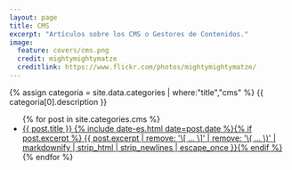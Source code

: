 ```yaml
---
layout: page
title: CMS
excerpt: "Artículos sobre los CMS o Gestores de Contenidos."
image:
  feature: covers/cms.png
  credit: mightymightymatze
  creditlink: https://www.flickr.com/photos/mightymightymatze/
---
```


{% assign categoria = site.data.categories | where:"title","cms" %}
{{ categoria[0].description }}

<ul class="post-list">
{% for post in site.categories.cms %}
  <li><article><a href="{{ site.url }}{{ post.url }}">{{ post.title }} <span class="entry-date"><time datetime="{{ post.date | date_to_xmlschema }}">{% include date-es.html date=post.date %}</time></span>{% if post.excerpt %} <span class="excerpt">{{ post.excerpt | remove: '\[ ... \]' | remove: '\( ... \)' | markdownify | strip_html | strip_newlines | escape_once }}</span>{% endif %}</a></article></li>
{% endfor %}
</ul>
